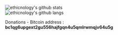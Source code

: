 ![ethicnology's github stats](https://github-readme-stats.vercel.app/api?username=ethicnology&show_icons=true&theme=dark&count_private=true)  
![ethicnology's github langs](https://github-readme-stats.vercel.app/api/top-langs/?username=ethicnology&langs_count=10&hide=html,css&theme=dark&count_private=true&layout=compact)

Donations - Bitcoin address : **bc1qg6upgext2gu556hajfgqn4u5qmlrwmqjv64u5g**
<!--
**ethicnology/ethicnology** is a ✨ _special_ ✨ repository because its `README.md` (this file) appears on your GitHub profile.

Here are some ideas to get you started:

- 🔭 I’m currently working on ...
- 🌱 I’m currently learning ...
- 👯 I’m looking to collaborate on ...
- 🤔 I’m looking for help with ...
- 💬 Ask me about ...
- 📫 How to reach me: ...
- 😄 Pronouns: ...
- ⚡ Fun fact: ...
-->
